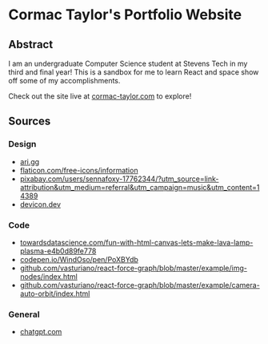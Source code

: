 # Cormac Taylor's Portfolio Website

## Abstract

I am an undergraduate Computer Science student at Stevens Tech in my third and final year! This is a sandbox for me to learn React and space show off some of my accomplishments.

Check out the site live at [cormac-taylor.com](cormac-taylor.com) to explore!

## Sources

### Design

- [ari.gg](ari.gg)
- [flaticon.com/free-icons/information](flaticon.com/free-icons/information)
- [pixabay.com/users/sennafoxy-17762344/?utm_source=link-attribution&utm_medium=referral&utm_campaign=music&utm_content=14389](pixabay.com/users/sennafoxy-17762344/?utm_source=link-attribution&utm_medium=referral&utm_campaign=music&utm_content=14389)
- [devicon.dev](devicon.dev)

### Code

- [towardsdatascience.com/fun-with-html-canvas-lets-make-lava-lamp-plasma-e4b0d89fe778](towardsdatascience.com/fun-with-html-canvas-lets-make-lava-lamp-plasma-e4b0d89fe778)
- [codepen.io/WindOso/pen/PoXBYdb](codepen.io/WindOso/pen/PoXBYdb)
- [github.com/vasturiano/react-force-graph/blob/master/example/img-nodes/index.html](github.com/vasturiano/react-force-graph/blob/master/example/img-nodes/index.html)
- [github.com/vasturiano/react-force-graph/blob/master/example/camera-auto-orbit/index.html](github.com/vasturiano/react-force-graph/blob/master/example/camera-auto-orbit/index.html)

### General

- [chatgpt.com](chatgpt.com)
